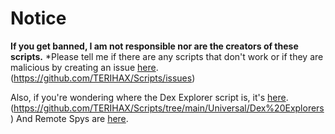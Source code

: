 # Notice
**If you get banned, I am not responsible nor are the creators of these scripts.**
*Please tell me if there are any scripts that don't work or if they are malicious by creating an issue [here](https://github.com/TERIHAX/Scripts/issues).(https://github.com/TERIHAX/Scripts/issues)

Also, if you're wondering where the Dex Explorer script is, it's [here](https://github.com/TERIHAX/Scripts/tree/main/Universal/Dex%20Explorers). (https://github.com/TERIHAX/Scripts/tree/main/Universal/Dex%20Explorers)
And Remote Spys are [here]().
